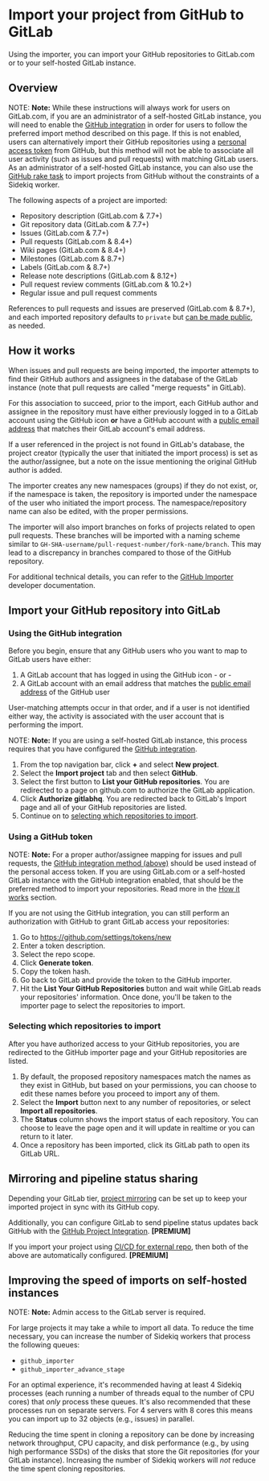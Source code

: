 # Import your project from GitHub to GitLab

Using the importer, you can import your GitHub repositories to GitLab.com or to
your self-hosted GitLab instance.

## Overview

NOTE: **Note:**
While these instructions will always work for users on GitLab.com, if you are an
administrator of a self-hosted GitLab instance, you will need to enable the
[GitHub integration][gh-import] in order for users to follow the preferred
import method described on this page. If this is not enabled, users can alternatively import their
GitHub repositories using a [personal access token](#using-a-github-token) from GitHub,
but this method will not be able to associate all user activity (such as issues and pull requests)
with matching GitLab users. As an administrator of a self-hosted GitLab instance, you can also use
the [GitHub rake task](../../../administration/raketasks/github_import.md) to import projects from
GitHub without the constraints of a Sidekiq worker.

The following aspects of a project are imported:
  * Repository description (GitLab.com & 7.7+)
  * Git repository data (GitLab.com & 7.7+)
  * Issues (GitLab.com & 7.7+)
  * Pull requests (GitLab.com & 8.4+)
  * Wiki pages (GitLab.com & 8.4+)
  * Milestones (GitLab.com & 8.7+)
  * Labels (GitLab.com & 8.7+)
  * Release note descriptions (GitLab.com & 8.12+)
  * Pull request review comments (GitLab.com & 10.2+)
  * Regular issue and pull request comments

References to pull requests and issues are preserved (GitLab.com & 8.7+), and
each imported repository defaults to `private` but [can be made public](../settings/index.md#sharing-and-permissions), as needed.

## How it works

When issues and pull requests are being imported, the importer attempts to find their GitHub authors and
assignees in the database of the GitLab instance (note that pull requests are called "merge requests" in GitLab).

For this association to succeed, prior to the import, each GitHub author and assignee in the repository must
have either previously logged in to a GitLab account using the GitHub icon **or** have a GitHub account with
a [public email address](https://help.github.com/articles/setting-your-commit-email-address-on-github/) that
matches their GitLab account's email address.

If a user referenced in the project is not found in GitLab's database, the project creator (typically the user
that initiated the import process) is set as the author/assignee, but a note on the issue mentioning the original
GitHub author is added.

The importer creates any new namespaces (groups) if they do not exist, or, if the namespace is taken, the
repository is imported under the namespace of the user who initiated the import process. The namespace/repository
name can also be edited, with the proper permissions.

The importer will also import branches on forks of projects related to open pull requests. These branches will be
imported with a naming scheme similar to `GH-SHA-username/pull-request-number/fork-name/branch`. This may lead to
a discrepancy in branches compared to those of the GitHub repository.

For additional technical details, you can refer to the
[GitHub Importer](../../../development/github_importer.md "Working with the GitHub importer")
developer documentation.

## Import your GitHub repository into GitLab

### Using the GitHub integration

Before you begin, ensure that any GitHub users who you want to map to GitLab users have either:

1. A GitLab account that has logged in using the GitHub icon
\- or -
2. A GitLab account with an email address that matches the [public email address](https://help.github.com/articles/setting-your-commit-email-address-on-github/) of the GitHub user

User-matching attempts occur in that order, and if a user is not identified either way, the activity is associated with
the user account that is performing the import.

NOTE: **Note:**
If you are using a self-hosted GitLab instance, this process requires that you have configured the
[GitHub integration][gh-import].

1. From the top navigation bar, click **+** and select **New project**.
2. Select the **Import project** tab and then select **GitHub**.
3. Select the first button to **List your GitHub repositories**. You are redirected to a page on github.com to authorize the GitLab application.
4. Click **Authorize gitlabhq**. You are redirected back to GitLab's Import page and all of your GitHub repositories are listed.
5. Continue on to [selecting which repositories to import](#selecting-which-repositories-to-import).

### Using a GitHub token

NOTE: **Note:**
For a proper author/assignee mapping for issues and pull requests, the [GitHub integration method (above)](#using-the-github-integration)
should be used instead of the personal access token. If you are using GitLab.com or a self-hosted GitLab instance with the GitHub
integration enabled, that should be the preferred method to import your repositories. Read more in the [How it works](#how-it-works) section.

If you are not using the GitHub integration, you can still perform an authorization with GitHub to grant GitLab access your repositories:

1. Go to https://github.com/settings/tokens/new
2. Enter a token description.
3. Select the repo scope.
4. Click **Generate token**.
5. Copy the token hash.
6. Go back to GitLab and provide the token to the GitHub importer.
7. Hit the **List Your GitHub Repositories** button and wait while GitLab reads your repositories' information.
   Once done, you'll be taken to the importer page to select the repositories to import.

### Selecting which repositories to import

After you have authorized access to your GitHub repositories, you are redirected to the GitHub importer page and
your GitHub repositories are listed.

1. By default, the proposed repository namespaces match the names as they exist in GitHub, but based on your permissions,
   you can choose to edit these names before you proceed to import any of them.
2. Select the **Import** button next to any number of repositories, or select **Import all repositories**.
3. The **Status** column shows the import status of each repository. You can choose to leave the page open and it will
   update in realtime or you can return to it later.
4. Once a repository has been imported, click its GitLab path to open its GitLab URL.

## Mirroring and pipeline status sharing

Depending your GitLab tier, [project mirroring](../../../workflow/repository_mirroring.md) can be set up to keep
your imported project in sync with its GitHub copy.

Additionally, you can configure GitLab to send pipeline status updates back GitHub with the
[GitHub Project Integration](../integrations/github.md). **[PREMIUM]**

If you import your project using [CI/CD for external repo](../../../ci/ci_cd_for_external_repos/index.md), then both
of the above are automatically configured. **[PREMIUM]**

## Improving the speed of imports on self-hosted instances

NOTE: **Note:**
Admin access to the GitLab server is required.

For large projects it may take a while to import all data. To reduce the time necessary, you can increase the number of
Sidekiq workers that process the following queues:

* `github_importer`
* `github_importer_advance_stage`

For an optimal experience, it's recommended having at least 4 Sidekiq processes (each running a number of threads equal
to the number of CPU cores) that *only* process these queues. It's also recommended that these processes run on separate
servers. For 4 servers with 8 cores this means you can import up to 32 objects (e.g., issues) in parallel.

Reducing the time spent in cloning a repository can be done by increasing network throughput, CPU capacity, and disk
performance (e.g., by using high performance SSDs) of the disks that store the Git repositories (for your GitLab instance).
Increasing the number of Sidekiq workers will *not* reduce the time spent cloning repositories.

[gh-import]: ../../../integration/github.md "GitHub integration"
